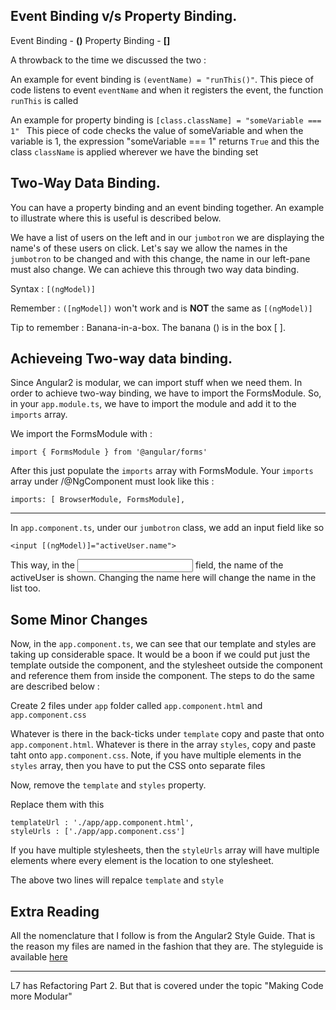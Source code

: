 ## Event Binding v/s Property Binding.

Event Binding - **()**
Property Binding - **[]**

A throwback to the time we discussed the two :

An example for event binding is `(eventName) = "runThis()"`.
This piece of code listens to event `eventName` and when it registers the event, the function `runThis` is called

An example for property binding is `[class.className] = "someVariable === 1" `
This piece of code checks the value of someVariable and when the variable is 1, the expression "someVariable === 1" returns `True` and this the class `className` is applied wherever we have the binding set

## Two-Way Data Binding.

You can have a property binding and an event binding together. An example to illustrate where this is useful is described below.

We have a list of users on the left and in our `jumbotron` we are displaying the name's of these users on click. Let's say we allow the names in the `jumbotron` to be changed and with this change, the name in our left-pane must also change. We can achieve this through two way data binding.

Syntax : `[(ngModel)]`

Remember : `([ngModel])` won't work and is **NOT** the same as `[(ngModel)]`

Tip to remember : Banana-in-a-box. The banana () is in the box [ ].

## Achieveing Two-way data binding.

Since Angular2 is modular, we can import stuff when we need them. In order to achieve two-way binding, we have to import the FormsModule. So, in your `app.module.ts`, we have to import the module and add it to the `imports` array.

We import the FormsModule with :

```
import { FormsModule } from '@angular/forms'

```

After this just populate the `imports` array with FormsModule. Your `imports` array under /@NgComponent must look like this :

``` 
imports: [ BrowserModule, FormsModule],

```

------------

In `app.component.ts`, under our `jumbotron` class, we add an input field like so

`<input [(ngModel)]="activeUser.name">`

This way, in the <input> field, the name of the activeUser is shown. Changing the name here will change the name in the list too.

## Some Minor Changes

Now, in the `app.component.ts`, we can see that our template and styles are taking up considerable space. It would be a boon if we could put just the template outside the component, and the stylesheet outside the component and reference them from inside the component. The steps to do the same are described below :

Create 2 files under `app` folder called `app.component.html` and `app.component.css`

Whatever is there in the back-ticks under `template` copy and paste that onto `app.component.html`.
Whatever is there in the array `styles`, copy and paste taht onto `app.component.css`.
Note, if you have multiple elements in the `styles` array, then you have to put the CSS onto separate files

Now, remove the `template` and `styles` property.

Replace them with this

```
templateUrl : './app/app.component.html',
styleUrls : ['./app/app.component.css']

```

If you have multiple stylesheets, then the `styleUrls` array will have multiple elements where every element is the location to one stylesheet.

The above two lines will repalce `template` and `style`

## Extra Reading

All the nomenclature that I follow is from the Angular2 Style Guide. That is the reason my files are named in the fashion that they are. The styleguide is available [here](https://angular.io/styleguide)

----------------------

L7 has Refactoring Part 2. But that is covered under the topic "Making Code more Modular"

